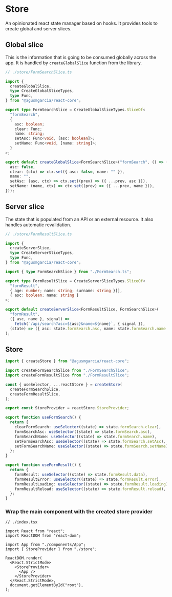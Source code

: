 # Store

An opinionated react state manager based on hooks. It provides tools to create global and server slices.

## Global slice

This is the information that is going to be consumed globally across the app. It is handled by `createGlobalSlice` function from the library.

```ts
// ./store/FormSearchSlice.ts

import {
  createGlobalSlice,
  type CreateGlobalSliceTypes,
  type Func,
} from "@agusmgarcia/react-core";

export type FormSearchSlice = CreateGlobalSliceTypes.SliceOf<
  "formSearch",
  {
    asc: boolean;
    clear: Func;
    name: string;
    setAsc: Func<void, [asc: boolean]>;
    setName: Func<void, [name: string]>;
  }
>;

export default createGlobalSlice<FormSearchSlice>("formSearch", () => ({
  asc: false,
  clear: (ctx) => ctx.set({ asc: false, name: "" }),
  name: "",
  setAsc: (asc, ctx) => ctx.set((prev) => ({ ...prev, asc })),
  setName: (name, ctx) => ctx.set((prev) => ({ ...prev, name })),
}));
```

## Server slice

The state that is populated from an API or an external resource. It also handles automatic revalidation.

```ts
// ./store/FormResultSlice.ts

import {
  createServerSlice,
  type CreateServerSliceTypes,
  type Func,
} from "@agusmgarcia/react-core";

import { type FormSearchSlice } from "./FormSearch.ts";

export type FormResultSlice = CreateServerSliceTypes.SliceOf<
  "formResult",
  { age: number; name: string; surname: string }[],
  { asc: boolean; name: string }
>;

export default createServerSlice<FormResultSlice, FormSearchSlice>(
  "formResult",
  ({ asc, name }, signal) =>
    fetch(`/api/search?asc=${asc}&name=${name}`, { signal }),
  (state) => ({ asc: state.formSearch.asc, name: state.formSearch.name }),
);
```

## Store

```typescript
import { createStore } from "@agusmgarcia/react-core";

import createFormSearchSlice from "./FormSearchSlice";
import createFormResultSlice from "./FormResultSlice";

const { useSelector, ...reactStore } = createStore(
  createFormSearchSlice,
  createFormResultSlice,
);

export const StoreProvider = reactStore.StoreProvider;

export function useFormSearch() {
  return {
    clearFormSearch: useSelector((state) => state.formSearch.clear),
    formSearchAsc: useSelector((state) => state.formSearch.asc),
    formSearchName: useSelector((state) => state.formSearch.name),
    setFormSearchAsc: useSelector((state) => state.formSearch.setAsc),
    setFormSearchName: useSelector((state) => state.formSearch.setName),
  };
}

export function useFormResult() {
  return {
    formResult: useSelector((state) => state.formResult.data),
    formResultError: useSelector((state) => state.formResult.error),
    formResultLoading: useSelector((state) => state.formResult.loading),
    formResultReload: useSelector((state) => state.formResult.reload),
  };
}
```

### Wrap the main component with the created store provider

```tsx
// ./index.tsx

import React from "react";
import ReactDOM from "react-dom";

import App from "./components/App";
import { StoreProvider } from "./store";

ReactDOM.render(
  <React.StrictMode>
    <StoreProvider>
      <App />
    </StoreProvider>
  </React.StrictMode>,
  document.getElementById("root"),
);
```
